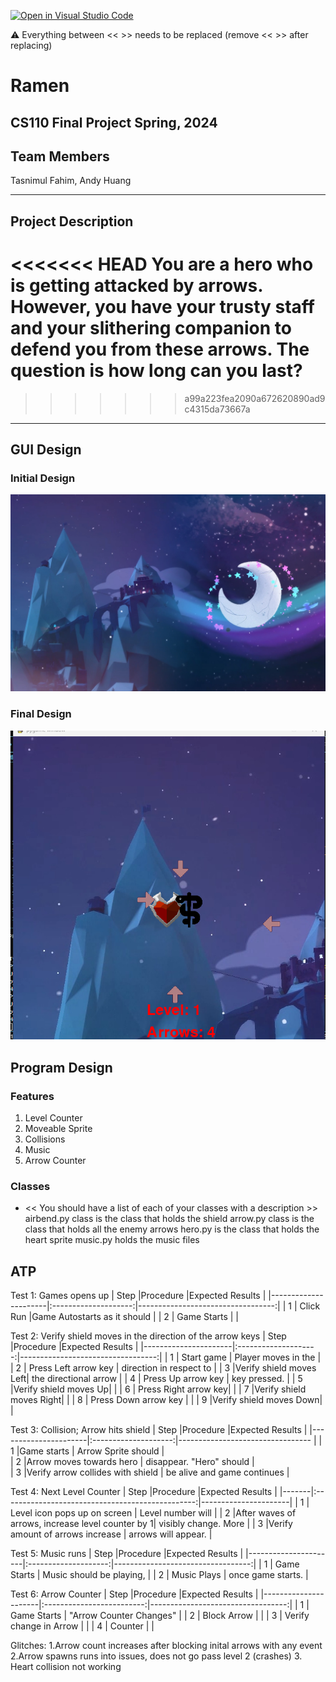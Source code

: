 [![Open in Visual Studio Code](https://classroom.github.com/assets/open-in-vscode-718a45dd9cf7e7f842a935f5ebbe5719a5e09af4491e668f4dbf3b35d5cca122.svg)](https://classroom.github.com/online_ide?assignment_repo_id=14753976&assignment_repo_type=AssignmentRepo)

:warning: Everything between << >> needs to be replaced (remove << >> after replacing)

# Ramen
## CS110 Final Project  Spring, 2024 

## Team Members

Tasnimul Fahim, Andy Huang

***

## Project Description

<<<<<<< HEAD
You are a hero who is getting attacked by arrows. However, you have your trusty staff and your slithering companion to defend you from these arrows. The question is how long can you last?
=======

>>>>>>> a99a223fea2090a672620890ad9c4315da73667a

***    

## GUI Design

### Initial Design

![initial gui](assets/backround.jpg)

### Final Design

![final gui](assets/finalgui.png)

## Program Design

### Features

1. Level Counter
2. Moveable Sprite
3. Collisions
4. Music
5. Arrow Counter

### Classes

- << You should have a list of each of your classes with a description >>
airbend.py class is the class that holds the shield
arrow.py class is the class that holds all the enemy arrows
hero.py is the class that holds the heart sprite
music.py holds the music files
## ATP
Test 1: Games opens up 
| Step                 |Procedure             |Expected Results                   |
|----------------------|:--------------------:|----------------------------------:|
|  1                   | Click Run            |Game Autostarts as it should       |
|  2                   | Game Starts          |                                   |


Test 2: Verify shield moves in the direction of the arrow keys 
| Step                 |Procedure             |Expected Results                   |
|----------------------|:--------------------:|----------------------------------:|
|  1                   | Start game           |      Player moves in the          |
|  2                   | Press Left arrow key |      direction in respect to      |
|  3                   |Verify shield moves Left|    the directional arrow        |
|  4                   | Press Up arrow key   |      key pressed.                 |
|  5                   |Verify shield moves Up|                                   |
|  6                   | Press Right arrow key|                                   |
|  7                   |Verify shield moves Right|                                |
|  8                   | Press Down arrow key |                                   |
|  9                   |Verify shield moves Down|                                 |

Test 3: Collision; Arrow hits shield 
| Step                 |Procedure             |Expected Results                  |
|----------------------|:--------------------:|--------------------------------- |
|  1         |Game starts                        |    Arrow Sprite should        |                        
|  2         |Arrow moves towards hero           |  disappear. "Hero" should     |                        
|  3         |Verify arrow collides with shield  | be alive and game continues   |
                        


Test 4: Next Level Counter
| Step  |Procedure                                         |Expected Results      |
|-------|:------------------------------------------------:|----------------------|
|  1    | Level icon pops up on screen                     | Level number will    |
|  2    |After waves of arrows, increase level counter by 1| visibly change. More |
|  3    |Verify amount of arrows increase                  | arrows will appear.  |

Test 5: Music runs
| Step                 |Procedure             |Expected Results                   |
|----------------------|:--------------------:|----------------------------------:|
|  1                   | Game Starts          |  Music should be playing,         |
|  2                   | Music Plays          |  once game starts.                |

Test 6: Arrow Counter
| Step                 |Procedure                  |Expected Results                   |
|----------------------|:-------------------------:|----------------------------------:|
|  1                   | Game Starts               |      "Arrow Counter Changes"      |
|  2                   | Block Arrow      |        |
|  3                   | Verify change in Arrow    |                                   |
|  4                   | Counter                   |                                   |


Glitches: 1.Arrow count increases after blocking inital arrows with any event
          2.Arrow spawns runs into issues, does not go pass level 2 (crashes)
          3. Heart collision not working
